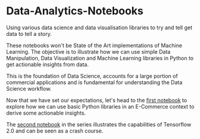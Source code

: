 # Data-Analytics-Notebooks
Using various data science and data visualisation libraries to try and tell get data to tell a story.

These notebooks won't be State of the Art implementations of Machine Learning. The objective is to illustrate how we can use simple Data Manipulation, Data Visualization and Machine Learning libraries in Python to get actionable insights from data. 

This is the foundation of Data Science, accounts for a large portion of commercial applications and is fundamental for understanding the Data Science workflow. 

Now that we have set our expectations, let's head to the [first notebook](https://colab.research.google.com/drive/1-HdkDkIrMxCO-PLIcE17FKrk-CMT2uT5#scrollTo=ZYwzmKOzGKCK) to explore how we can use basic Python libraries in an E-Commerce context to derive some actionable insights. 

The [second notebook](https://github.com/pratyushchry/Data-Analytics-Notebooks/blob/master/Tensorflow_2_0_An_introduction.ipynb) in the series illustrates the capabilities of Tensorflow 2.0 and can be seen as a crash course. 
